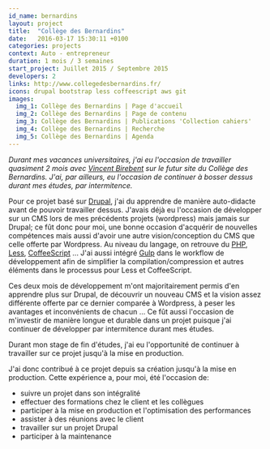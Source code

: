 ```yaml
---
id_name: bernardins
layout: project
title:  "Collège des Bernardins"
date:   2016-03-17 15:30:11 +0100
categories: projects
context: Auto - entrepreneur
duration: 1 mois / 3 semaines
start_project: Juillet 2015 / Septembre 2015
developers: 2
links: http://www.collegedesbernardins.fr/
icons: drupal bootstrap less coffeescript aws git
images:
  img_1: Collège des Bernardins | Page d'accueil
  img_2: Collège des Bernardins | Page de contenu
  img_3: Collège des Bernardins | Publications 'Collection cahiers'
  img_4: Collège des Bernardins | Recherche
  img_5: Collège des Bernardins | Agenda
---
```

*Durant mes vacances universitaires, j'ai eu l'occasion de travailler
quasiment 2 mois avec [Vincent Birebent][birebent] sur le futur site du Collège
des Bernardins. J'ai, par ailleurs, eu l'occasion de continuer à bosser dessus
durant mes études, par intermitence.*

Pour ce projet basé sur [Drupal][drupal], j'ai du apprendre de manière
auto-didacte avant de pouvoir travailler dessus. J'avais déjà eu l'occasion de
développer sur un CMS lors de mes précédents projets (wordpress) mais jamais
sur Drupal; ce fût donc pour moi, une bonne occasion d'acquérir de nouvelles
compétences mais aussi d'avoir une autre vision/conception du CMS que celle offerte
par Wordpress. Au niveau du langage, on retrouve du [PHP][php], [Less][less],
[CoffeeScript][coffeescript] ... J'ai aussi intégré [Gulp][gulp] dans le
workflow de développement afin de simplifier la compilation/compression et autres
éléments dans le processus pour Less et CoffeeScript.

Ces deux mois de développement m'ont majoritairement permis d'en apprendre plus
sur Drupal, de découvrir un nouveau CMS et la vision assez différente offerte
par ce dernier comparée à Wordpress, à peser les avantages et inconvénients
de chacun ... Ce fût aussi l'occasion de m'investir de manière longue et
durable dans un projet puisque j'ai continuer de développer par intermitence
durant mes études.

Durant mon stage de fin d'études, j'ai eu l'opportunité de continuer à
travailler sur ce projet jusqu'à la mise en production.

J'ai donc contribué à ce projet depuis sa création jusqu'à la mise en
production. Cette expérience a, pour moi, été l'occasion de:

- suivre un projet dans son intégralité
- effectuer des formations chez le client et les collègues
- participer à la mise en production et l'optimisation des performances
- assister à des réunions avec le client
- travailler sur un projet Drupal
- participer à la maintenance

[birebent]: https://fr.linkedin.com/in/vincent-birebent-91b986
[drupal]: https://www.drupal.org
[php]: http://php.net
[less]: http://lesscss.org
[coffeescript]: http://coffeescript.org
[gulp]: http://gulpjs.com
